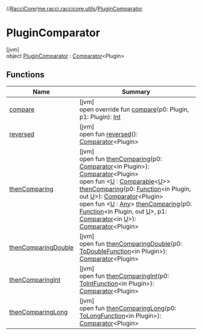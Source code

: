 //[RacciCore](../../../index.md)/[me.racci.raccicore.utils](../index.md)/[PluginComparator](index.md)

# PluginComparator

[jvm]\
object [PluginComparator](index.md) : [Comparator](https://docs.oracle.com/javase/8/docs/api/java/util/Comparator.html)&lt;Plugin&gt;

## Functions

| Name | Summary |
|---|---|
| [compare](compare.md) | [jvm]<br>open override fun [compare](compare.md)(p0: Plugin, p1: Plugin): [Int](https://kotlinlang.org/api/latest/jvm/stdlib/kotlin/-int/index.html) |
| [reversed](../-player-comparator/index.md#208665987%2FFunctions%2F-1216412040) | [jvm]<br>open fun [reversed](../-player-comparator/index.md#208665987%2FFunctions%2F-1216412040)(): [Comparator](https://docs.oracle.com/javase/8/docs/api/java/util/Comparator.html)&lt;Plugin&gt; |
| [thenComparing](index.md#-892172736%2FFunctions%2F-1216412040) | [jvm]<br>open fun [thenComparing](index.md#-892172736%2FFunctions%2F-1216412040)(p0: [Comparator](https://docs.oracle.com/javase/8/docs/api/java/util/Comparator.html)&lt;in Plugin&gt;): [Comparator](https://docs.oracle.com/javase/8/docs/api/java/util/Comparator.html)&lt;Plugin&gt;<br>open fun &lt;[U](index.md#343173329%2FFunctions%2F-1216412040) : [Comparable](https://kotlinlang.org/api/latest/jvm/stdlib/kotlin/-comparable/index.html)&lt;[U](index.md#343173329%2FFunctions%2F-1216412040)&gt;&gt; [thenComparing](index.md#343173329%2FFunctions%2F-1216412040)(p0: [Function](https://docs.oracle.com/javase/8/docs/api/java/util/function/Function.html)&lt;in Plugin, out [U](index.md#343173329%2FFunctions%2F-1216412040)&gt;): [Comparator](https://docs.oracle.com/javase/8/docs/api/java/util/Comparator.html)&lt;Plugin&gt;<br>open fun &lt;[U](index.md#1586812445%2FFunctions%2F-1216412040) : [Any](https://kotlinlang.org/api/latest/jvm/stdlib/kotlin/-any/index.html)&gt; [thenComparing](index.md#1586812445%2FFunctions%2F-1216412040)(p0: [Function](https://docs.oracle.com/javase/8/docs/api/java/util/function/Function.html)&lt;in Plugin, out [U](index.md#1586812445%2FFunctions%2F-1216412040)&gt;, p1: [Comparator](https://docs.oracle.com/javase/8/docs/api/java/util/Comparator.html)&lt;in [U](index.md#1586812445%2FFunctions%2F-1216412040)&gt;): [Comparator](https://docs.oracle.com/javase/8/docs/api/java/util/Comparator.html)&lt;Plugin&gt; |
| [thenComparingDouble](index.md#-176355601%2FFunctions%2F-1216412040) | [jvm]<br>open fun [thenComparingDouble](index.md#-176355601%2FFunctions%2F-1216412040)(p0: [ToDoubleFunction](https://docs.oracle.com/javase/8/docs/api/java/util/function/ToDoubleFunction.html)&lt;in Plugin&gt;): [Comparator](https://docs.oracle.com/javase/8/docs/api/java/util/Comparator.html)&lt;Plugin&gt; |
| [thenComparingInt](index.md#-1174416821%2FFunctions%2F-1216412040) | [jvm]<br>open fun [thenComparingInt](index.md#-1174416821%2FFunctions%2F-1216412040)(p0: [ToIntFunction](https://docs.oracle.com/javase/8/docs/api/java/util/function/ToIntFunction.html)&lt;in Plugin&gt;): [Comparator](https://docs.oracle.com/javase/8/docs/api/java/util/Comparator.html)&lt;Plugin&gt; |
| [thenComparingLong](index.md#-918281905%2FFunctions%2F-1216412040) | [jvm]<br>open fun [thenComparingLong](index.md#-918281905%2FFunctions%2F-1216412040)(p0: [ToLongFunction](https://docs.oracle.com/javase/8/docs/api/java/util/function/ToLongFunction.html)&lt;in Plugin&gt;): [Comparator](https://docs.oracle.com/javase/8/docs/api/java/util/Comparator.html)&lt;Plugin&gt; |
